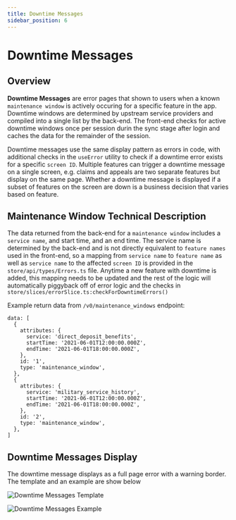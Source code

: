 ```yaml
---
title: Downtime Messages
sidebar_position: 6
---
```


# Downtime Messages

## Overview

**Downtime Messages** are error pages that shown to users when a known `maintenance window` is actively occuring for a specific feature in the app. Downtime windows are determined by upstream service providers and compiled into a single list by the back-end. The front-end checks for active downtime windows once per session durin the sync stage after login and caches the data for the remainder of the session.

Downtime messages use the same display pattern as errors in code, with additional checks in the `useError` utility to check if a downtime error exists for a specific `screen ID`. Multiple features can trigger a downtime message on a single screen, e.g. claims and appeals are two separate features but display on the same page. Whether a downtime message is displayed if a subset of features on the screen are down is a business decision that varies based on feature.

## Maintenance Window Technical Description

The data returned from the back-end for a `maintenance window` includes a `service name`, and start time, and an end time. The service name is determined by the back-end and is not directly equivalent to `feature names` used in the front-end, so a mapping from `service name` to `feature name` as well as `service name` to the affected `screen ID` is provided in the `store/api/types/Errors.ts` file. Anytime a new feature with downtime is added, this mapping needs to be updated and the rest of the logic will automatically piggyback off of error logic and the checks in `store/slices/errorSlice.ts:checkForDowntimeErrors()`

Example return data from `/v0/maintenance_windows` endpoint:
```
data: [
  {
    attributes: {
      service: 'direct_deposit_benefits',
      startTime: '2021-06-01T12:00:00.000Z',
      endTime: '2021-06-01T18:00:00.000Z',
    },
    id: '1',
    type: 'maintenance_window',
  },
  {
    attributes: {
      service: 'military_service_history',
      startTime: '2021-06-01T12:00:00.000Z',
      endTime: '2021-06-01T18:00:00.000Z',
    },
    id: '2',
    type: 'maintenance_window',
  },
]
```

## Downtime Messages Display

The downtime message displays as a full page error with a warning border. The template and an example are show below

![Downtime Messages Template](/img/downtimeMessagesImages/downtime-messages-template.png)

![Downtime Messages Example](/img/downtimeMessagesImages/downtime-messages-example.png)
